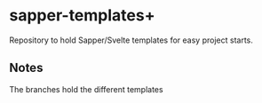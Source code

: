 # sapper-templates+

Repository to hold Sapper/Svelte templates for easy project starts.

## Notes

The branches hold the different templates
